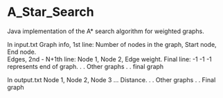 # A_Star_Search

 Java implementation of the A* search algorithm for weighted graphs.
 
 In input.txt
 Graph info, 1st line: Number of nodes in the graph, Start node, End node.  
 Edges, 2nd - N+1th line: Node 1, Node 2, Edge weight.
 Final line: -1 -1 -1 represents end of graph.
 .
 .
 Other graphs
 .
 .
 final graph
 
 In output.txt
 Node 1, Node 2, Node 3 ... Distance.
 .
 .
 Other graphs
 .
 .
 Final graph
